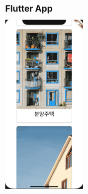 # Flutter App

<img src="https://raw.githubusercontent.com/sunghwanpark/flutter_practice/master/ios.gif" alt="flutter app" width="250"/>
